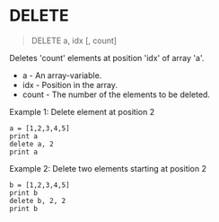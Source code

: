 # DELETE

> DELETE a, idx [, count]

Deletes 'count' elements at position 'idx' of array 'a'.

* a - An array-variable.
* idx - Position in the array.
* count - The number of the elements to be deleted.

Example 1: Delete element at position 2

```smallbasic
a = [1,2,3,4,5]
print a
delete a, 2
print a
```

Example 2: Delete two elements starting at position 2

```smallbasic
b = [1,2,3,4,5]
print b
delete b, 2, 2
print b
```
